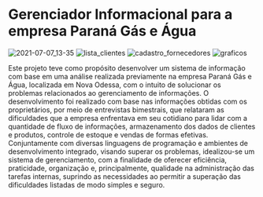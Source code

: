 # Gerenciador Informacional para a empresa Paraná Gás e Água
![2021-07-07_13-35](https://user-images.githubusercontent.com/81399071/124797381-91a30d00-df28-11eb-9d0c-c2168b13c77b.png)
![lista_clientes](https://user-images.githubusercontent.com/81399071/124797736-fe1e0c00-df28-11eb-94fc-372d95a322e6.png)
![cadastro_fornecedores](https://user-images.githubusercontent.com/81399071/124797849-20178e80-df29-11eb-9a1b-3806ad9bfc76.png)
![graficos](https://user-images.githubusercontent.com/81399071/124797950-3a516c80-df29-11eb-9d05-6a71a760a46c.png)

Este projeto teve como propósito desenvolver um sistema de informação com base em uma análise realizada previamente na empresa Paraná Gás e Água, localizada em Nova Odessa, com o intuito de solucionar os problemas relacionados ao gerenciamento de informações. O desenvolvimento foi realizado com base nas informações obtidas com os proprietários, por meio de entrevistas bimestrais, que relataram as dificuldades que a empresa enfrentava em seu cotidiano para lidar com a quantidade de fluxo de informações, armazenamento dos dados de clientes e produtos, controle de estoque e vendas de formas efetivas. Conjuntamente com diversas linguagens de programação e ambientes de desenvolvimento integrado, visando superar os problemas, idealizou-se um sistema de gerenciamento, com a finalidade de oferecer eficiência, praticidade, organização e, principalmente, qualidade na administração das tarefas internas, suprindo as necessidades ao permitir a superação das dificuldades listadas de modo simples e seguro.

